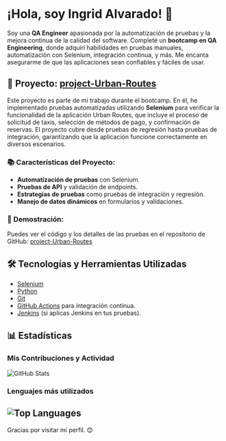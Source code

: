 # ¡Hola, soy Ingrid Alvarado! 👋

Soy una **QA Engineer** apasionada por la automatización de pruebas y la mejora continua de la calidad del software. Completé un **bootcamp en QA Engineering**, donde adquirí habilidades en pruebas manuales, automatización con Selenium, integración continua, y más. Me encanta asegurarme de que las aplicaciones sean confiables y fáciles de usar.

## 🚀 Proyecto: [project-Urban-Routes](https://github.com/ITAP94/project-Urban-Routes)

Este proyecto es parte de mi trabajo durante el bootcamp. En él, he implementado pruebas automatizadas utilizando **Selenium** para verificar la funcionalidad de la aplicación Urban Routes, que incluye el proceso de solicitud de taxis, selección de métodos de pago, y confirmación de reservas. El proyecto cubre desde pruebas de regresión hasta pruebas de integración, garantizando que la aplicación funcione correctamente en diversos escenarios.

### 📚 Características del Proyecto:
- **Automatización de pruebas** con Selenium.
- **Pruebas de API** y validación de endpoints.
- **Estrategias de pruebas** como pruebas de integración y regresión.
- **Manejo de datos dinámicos** en formularios y validaciones.

### 🌟 Demostración:

Puedes ver el código y los detalles de las pruebas en el repositorio de GitHub: [project-Urban-Routes](https://github.com/ITAP94/project-Urban-Routes)

## 🛠️ Tecnologías y Herramientas Utilizadas

- [Selenium](https://www.selenium.dev/)
- [Python](https://www.python.org/)
- [Git](https://git-scm.com/)
- [GitHub Actions](https://github.com/features/actions) para integración continua.
- [Jenkins](https://www.jenkins.io/) (si aplicas Jenkins en tus pruebas).
  
## 📊 Estadísticas

### Mis Contribuciones y Actividad
![GitHub Stats](https://github-readme-stats.vercel.app/api?username=ITAP94&show_icons=true&theme=dark)

### Lenguajes más utilizados
![Top Languages](https://github-readme-stats.vercel.app/api/top-langs/?username=ITAP94&layout=compact&theme=dark)
---

Gracias por visitar mi perfil. 😊

